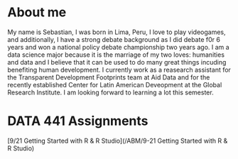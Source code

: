 # About me
My name is Sebastian, I was born in Lima, Peru, I love to play videogames, and additionally, I have a strong debate background as I did debate f0r 6 years and won a national policy debate championship two years ago. I am a data science major because it is the marriage of my two loves: humanities and data and I believe that it can be used to do many great things incuding benefiting human development. I currently work as a reasearch assistant for the Transparent Development Footprints team at Aid Data and for the recently established Center for Latin American Deveopment at the Global Research Institute. I am looking forward to learning a lot this semester.



# DATA 441 Assignments

[9/21 Getting Started with R & R Studio](/ABM/9-21 Getting Started with R & R Studio)
